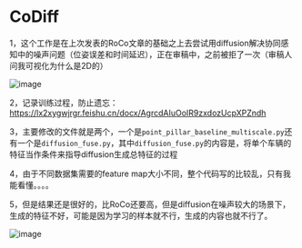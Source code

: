 # CoDiff

1，这个工作是在上次发表的RoCo文章的基础之上去尝试用diffusion解决协同感知中的噪声问题（位姿误差和时间延迟），正在审稿中，之前被拒了一次（审稿人问我可视化为什么是2D的）


![image](https://github.com/user-attachments/assets/ec088148-7217-4110-88a8-02a75906da60)


2，记录训练过程，防止遗忘：
https://lx2xygwjrgr.feishu.cn/docx/AgrcdAIuOoIR9zxdozUcpXPZndh

3，主要修改的文件就是两个，一个是`point_pillar_baseline_multiscale.py`还有一个是`diffusion_fuse.py`，其中`diffusion_fuse.py`的内容是，将单个车辆的特征当作条件来指导diffusion生成总特征的过程

4，由于不同数据集需要的feature map大小不同，整个代码写的比较乱，只有我能看懂。。。。

5，但是结果还是很好的，比RoCo还要高，但是diffusion在噪声较大的场景下，生成的特征不好，可能是因为学习的样本就不行，生成的内容也就不行了。

![image](https://github.com/user-attachments/assets/83ed8904-7f36-4914-9eb0-c1dedfbdc6c4)

